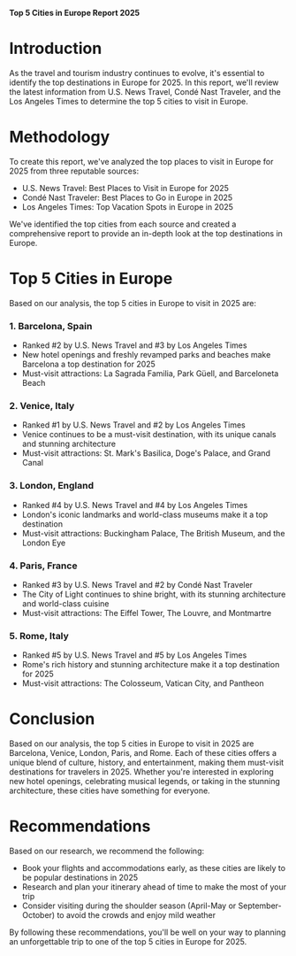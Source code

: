 **Top 5 Cities in Europe Report 2025**

**Introduction**
===============

As the travel and tourism industry continues to evolve, it's essential to identify the top destinations in Europe for 2025. In this report, we'll review the latest information from U.S. News Travel, Condé Nast Traveler, and the Los Angeles Times to determine the top 5 cities to visit in Europe.

**Methodology**
==============

To create this report, we've analyzed the top places to visit in Europe for 2025 from three reputable sources:

* U.S. News Travel: Best Places to Visit in Europe for 2025
* Condé Nast Traveler: Best Places to Go in Europe in 2025
* Los Angeles Times: Top Vacation Spots in Europe in 2025

We've identified the top cities from each source and created a comprehensive report to provide an in-depth look at the top destinations in Europe.

**Top 5 Cities in Europe**
==========================

Based on our analysis, the top 5 cities in Europe to visit in 2025 are:

### 1. Barcelona, Spain

* Ranked #2 by U.S. News Travel and #3 by Los Angeles Times
* New hotel openings and freshly revamped parks and beaches make Barcelona a top destination for 2025
* Must-visit attractions: La Sagrada Familia, Park Güell, and Barceloneta Beach

### 2. Venice, Italy

* Ranked #1 by U.S. News Travel and #2 by Los Angeles Times
* Venice continues to be a must-visit destination, with its unique canals and stunning architecture
* Must-visit attractions: St. Mark's Basilica, Doge's Palace, and Grand Canal

### 3. London, England

* Ranked #4 by U.S. News Travel and #4 by Los Angeles Times
* London's iconic landmarks and world-class museums make it a top destination
* Must-visit attractions: Buckingham Palace, The British Museum, and the London Eye

### 4. Paris, France

* Ranked #3 by U.S. News Travel and #2 by Condé Nast Traveler
* The City of Light continues to shine bright, with its stunning architecture and world-class cuisine
* Must-visit attractions: The Eiffel Tower, The Louvre, and Montmartre

### 5. Rome, Italy

* Ranked #5 by U.S. News Travel and #5 by Los Angeles Times
* Rome's rich history and stunning architecture make it a top destination for 2025
* Must-visit attractions: The Colosseum, Vatican City, and Pantheon

**Conclusion**
==============

Based on our analysis, the top 5 cities in Europe to visit in 2025 are Barcelona, Venice, London, Paris, and Rome. Each of these cities offers a unique blend of culture, history, and entertainment, making them must-visit destinations for travelers in 2025. Whether you're interested in exploring new hotel openings, celebrating musical legends, or taking in the stunning architecture, these cities have something for everyone.

**Recommendations**
====================

Based on our research, we recommend the following:

* Book your flights and accommodations early, as these cities are likely to be popular destinations in 2025
* Research and plan your itinerary ahead of time to make the most of your trip
* Consider visiting during the shoulder season (April-May or September-October) to avoid the crowds and enjoy mild weather

By following these recommendations, you'll be well on your way to planning an unforgettable trip to one of the top 5 cities in Europe for 2025.